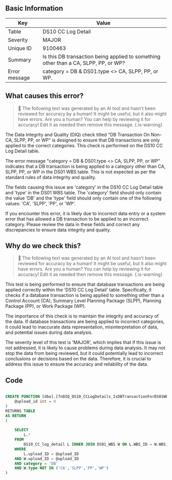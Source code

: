 ## Basic Information
| Key         | Value          |
|-------------|----------------|
| Table       | DS10 CC Log Detail |
| Severity    | MAJOR |
| Unique ID   | 9100463   |
| Summary     | Is this DB transaction being applied to something other than a CA, SLPP, PP, or WP? |
| Error message | category = DB & DS01.type <> CA, SLPP, PP, or WP. |

## What causes this error?

> :robot: The following text was generated by an AI tool and hasn't been reviewed for accuracy by a human! It might be useful, but it also might have errors. Are you a human? You can help by reviewing it for accuracy! Edit it as needed then remove this message.
{.is-warning}

The Data Integrity and Quality (DIQ) check titled "DB Transaction On Non-CA, SLPP, PP, or WP" is designed to ensure that DB transactions are only applied to the correct categories. This check is performed on the DS10 CC Log Detail table.

The error message "category = DB & DS01.type <> CA, SLPP, PP, or WP" indicates that a DB transaction is being applied to a category other than CA, SLPP, PP, or WP in the DS01 WBS table. This is not expected as per the standard rules of data integrity and quality.

The fields causing this issue are 'category' in the DS10 CC Log Detail table and 'type' in the DS01 WBS table. The 'category' field should only contain the value 'DB' and the 'type' field should only contain one of the following values: 'CA', 'SLPP', 'PP', or 'WP'.

If you encounter this error, it is likely due to incorrect data entry or a system error that has allowed a DB transaction to be applied to an incorrect category. Please review the data in these fields and correct any discrepancies to ensure data integrity and quality.
## Why do we check this?

> :robot: The following text was generated by an AI tool and hasn't been reviewed for accuracy by a human! It might be useful, but it also might have errors. Are you a human? You can help by reviewing it for accuracy! Edit it as needed then remove this message.
{.is-warning}

This test is being performed to ensure that database transactions are being applied correctly within the 'DS10 CC Log Detail' table. Specifically, it checks if a database transaction is being applied to something other than a Control Account (CA), Summary Level Planning Package (SLPP), Planning Package (PP), or Work Package (WP). 

The importance of this check is to maintain the integrity and accuracy of the data. If database transactions are being applied to incorrect categories, it could lead to inaccurate data representation, misinterpretation of data, and potential issues during data analysis. 

The severity level of this test is 'MAJOR', which implies that if this issue is not addressed, it is likely to cause problems during data analysis. It may not stop the data from being reviewed, but it could potentially lead to incorrect conclusions or decisions based on the data. Therefore, it is crucial to address this issue to ensure the accuracy and reliability of the data.
## Code

```sql

CREATE FUNCTION [dbo].[fnDIQ_DS10_CCLogDetails_IsDBTransactionForDS01WBSType] (
	@upload_id int = 0
)
RETURNS TABLE
AS RETURN
(
	
	SELECT 
		L.*
	FROM 
		DS10_CC_log_detail L INNER JOIN DS01_WBS W ON L.WBS_ID = W.WBS_ID
	WHERE 
		L.upload_ID = @upload_ID
	AND W.upload_ID = @upload_ID
	AND category = 'DB'
	AND W.type NOT IN ('CA','SLPP','PP','WP')
)
```
